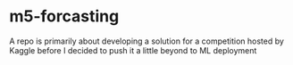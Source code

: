 # m5-forcasting
A repo is primarily about developing a solution for a competition hosted by Kaggle before I decided to push it a little beyond to ML deployment
